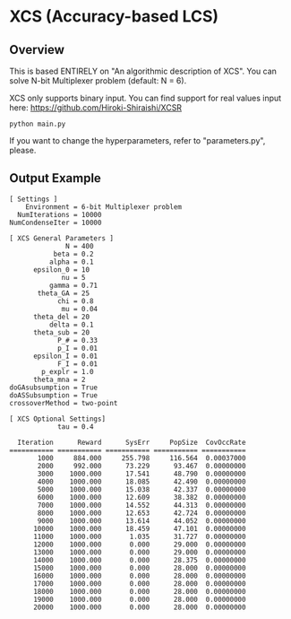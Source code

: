 # XCS (Accuracy-based LCS)

Overview
---
This is based ENTIRELY on "An algorithmic description of XCS". You can solve N-bit Multiplexer problem (default: N = 6).

XCS only supports binary input. You can find support for real values input here: https://github.com/Hiroki-Shiraishi/XCSR

```
python main.py
```
If you want to change the hyperparameters, refer to "parameters.py", please.


Output Example
---
```
[ Settings ]
    Environment = 6-bit Multiplexer problem
  NumIterations = 10000
NumCondenseIter = 10000

[ XCS General Parameters ]
              N = 400
           beta = 0.2
          alpha = 0.1
      epsilon_0 = 10
             nu = 5
          gamma = 0.71
       theta_GA = 25
            chi = 0.8
             mu = 0.04
      theta_del = 20
          delta = 0.1
      theta_sub = 20
            P_# = 0.33
            p_I = 0.01
      epsilon_I = 0.01
            F_I = 0.01
        p_explr = 1.0
      theta_mna = 2
doGAsubsumption = True
doASSubsumption = True
crossoverMethod = two-point

[ XCS Optional Settings]
            tau = 0.4

  Iteration      Reward      SysErr     PopSize  CovOccRate
=========== =========== =========== =========== ===========
       1000     884.000     255.798     116.564  0.00037000
       2000     992.000      73.229      93.467  0.00000000
       3000    1000.000      17.541      48.790  0.00000000
       4000    1000.000      18.085      42.490  0.00000000
       5000    1000.000      15.038      42.337  0.00000000
       6000    1000.000      12.609      38.382  0.00000000
       7000    1000.000      14.552      44.313  0.00000000
       8000    1000.000      12.653      42.724  0.00000000
       9000    1000.000      13.614      44.052  0.00000000
      10000    1000.000      18.459      47.101  0.00000000
      11000    1000.000       1.035      31.727  0.00000000
      12000    1000.000       0.000      29.000  0.00000000
      13000    1000.000       0.000      29.000  0.00000000
      14000    1000.000       0.000      28.375  0.00000000
      15000    1000.000       0.000      28.000  0.00000000
      16000    1000.000       0.000      28.000  0.00000000
      17000    1000.000       0.000      28.000  0.00000000
      18000    1000.000       0.000      28.000  0.00000000
      19000    1000.000       0.000      28.000  0.00000000
      20000    1000.000       0.000      28.000  0.00000000
```
